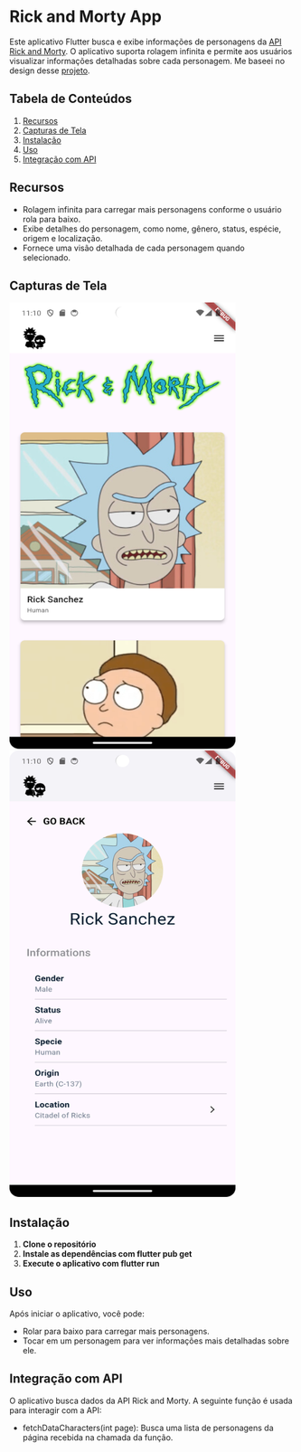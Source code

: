 # Rick and Morty App

Este aplicativo Flutter busca e exibe informações de personagens da [API Rick and Morty](https://rickandmortyapi.com/). O aplicativo suporta rolagem infinita e permite aos usuários visualizar informações detalhadas sobre cada personagem. Me baseei no design desse [projeto](https://www.figma.com/design/EYnY3t6t7EE6p4neZvK318/Rick-and-Morty-(web-responsive)-(Community)?node-id=20-110&t=mjn6fYv6amsQ5Q0N-0).

## Tabela de Conteúdos

1. [Recursos](#recursos)
2. [Capturas de Tela](#capturas-de-tela)
2. [Instalação](#instalação)
3. [Uso](#uso)
4. [Integração com API](#integração-com-api)


## Recursos

- Rolagem infinita para carregar mais personagens conforme o usuário rola para baixo.
- Exibe detalhes do personagem, como nome, gênero, status, espécie, origem e localização.
- Fornece uma visão detalhada de cada personagem quando selecionado.

## Capturas de Tela
<img src="home.png" alt="Home Page" width="400" height="790">
<img src="character_page.png" alt="Character Page" width="400" height="790">


## Instalação

1. **Clone o repositório**
2. **Instale as dependências com flutter pub get**
3. **Execute o aplicativo com flutter run**

## Uso
Após iniciar o aplicativo, você pode:

- Rolar para baixo para carregar mais personagens.
- Tocar em um personagem para ver informações mais detalhadas sobre ele.

## Integração com API
O aplicativo busca dados da API Rick and Morty. A seguinte função é usada para interagir com a API:

- fetchDataCharacters(int page): Busca uma lista de personagens da página recebida na chamada da função.
  
